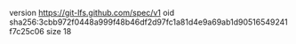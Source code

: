 version https://git-lfs.github.com/spec/v1
oid sha256:3cbb972f0448a999f48b46df2d97fc1a81d4e9a69ab1d90516549241f7c25c06
size 18
